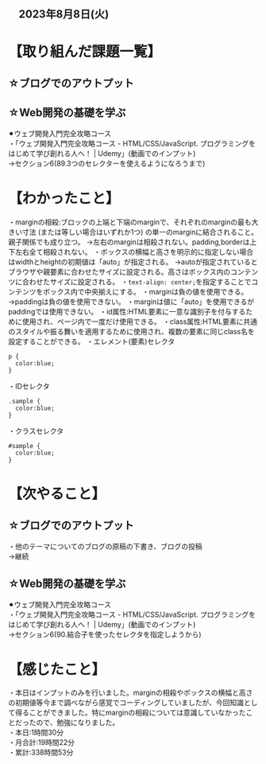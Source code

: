 ## 　2023年8月8日(火)
# 【取り組んだ課題一覧】
## ☆ブログでのアウトプット
## ☆Web開発の基礎を学ぶ
⚫︎ウェブ開発入門完全攻略コース<br>
・「ウェブ開発入門完全攻略コース - HTML/CSS/JavaScript. プログラミングをはじめて学び創れる人へ！ | Udemy」(動画でのインプット)<br>
→セクション6(89.3つのセレクターを使えるようになろうまで)<br>
# 【わかったこと】
・marginの相殺:ブロックの上端と下端のmarginで、それぞれのmarginの最も大きい寸法 (または等しい場合はいずれか1つ) の単一のmarginに結合されること。親子関係でも成り立つ。
→左右のmarginは相殺されない。padding,borderは上下左右全て相殺されない。
・ボックスの横幅と高さを明示的に指定しない場合はwidthとheightの初期値は「auto」が指定される。
→autoが指定されているとブラウザや親要素に合わせたサイズに設定される。高さはボックス内のコンテンツに合わせたサイズに設定される。
・`text-align: center;`を指定することでコンテンツをボックス内で中央揃えにする。
・marginは負の値を使用できる。
→paddingは負の値を使用できない。
・marginは値に「auto」を使用できるがpaddingでは使用できない。
・id属性:HTML要素に一意な識別子を付与するために使用され、ページ内で一度だけ使用できる。
・class属性:HTML要素に共通のスタイルや振る舞いを適用するために使用され、複数の要素に同じclass名を設定することができる。
・エレメント(要素)セレクタ
```
p {
  color:blue;
}
```
・IDセレクタ
```
.sample {
  color:blue;
}
```
・クラスセレクタ
```
#sample {
  color:blue;
}
```
# 【次やること】
## ☆ブログでのアウトプット
・他のテーマについてのブログの原稿の下書き、ブログの投稿<br>
→継続<br>
## ☆Web開発の基礎を学ぶ
⚫︎ウェブ開発入門完全攻略コース<br>
・「ウェブ開発入門完全攻略コース - HTML/CSS/JavaScript. プログラミングをはじめて学び創れる人へ！ | Udemy」(動画でのインプット)<br>
→セクション6(90.結合子を使ったセレクタを指定しようから)<br>
# 【感じたこと】
・本日はインプットのみを行いました。marginの相殺やボックスの横幅と高さの初期値等今まで調べながら感覚でコーディングしていましたが、今回知識として得ることができました。特にmarginの相殺については意識していなかったことだったので、勉強になりました。<br>
・本日:1時間30分<br>
・月合計:19時間22分<br>
・累計:338時間53分<br>
